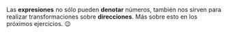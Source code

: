 Las **expresiones** no sólo pueden **denotar** números, también nos sirven para realizar transformaciones sobre **direcciones**. Más sobre esto en los próximos ejercicios. :wink: